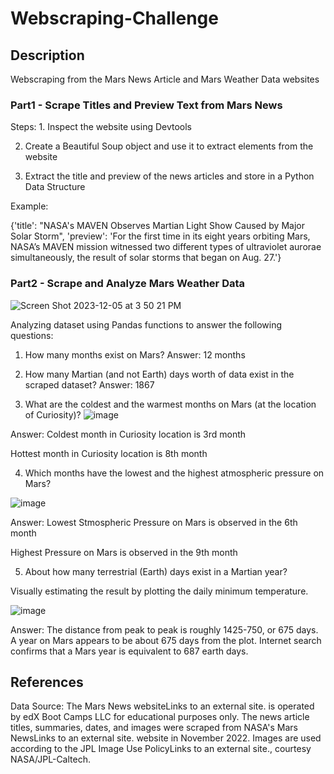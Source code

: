 # Webscraping-Challenge
## Description
Webscraping from the Mars News Article and Mars Weather Data websites

### Part1 - Scrape Titles and Preview Text from Mars News

Steps: 1. Inspect the website using Devtools

2. Create a Beautiful Soup object and use it to extract elements from the website
   
3. Extract the title and preview of the news articles and store in a Python Data Structure

Example:

{'title': "NASA's MAVEN Observes Martian Light Show Caused by Major Solar Storm",
  'preview': 'For the first time in its eight years orbiting Mars, NASA’s MAVEN mission witnessed two different types of ultraviolet aurorae simultaneously, the result of solar storms that began on Aug. 27.'}
  
  ### Part2 - Scrape and Analyze Mars Weather Data
![Screen Shot 2023-12-05 at 3 50 21 PM](https://github.com/supvadakkeveetil/Webscraping-Challenge/assets/144635564/cdcb591f-b183-4737-9720-50f4343425b7)

Analyzing dataset using Pandas functions to answer the following questions:

1. How many months exist on Mars?
Answer: 12 months

2. How many Martian (and not Earth) days worth of data exist in the scraped dataset?
Answer: 1867

3. What are the coldest and the warmest months on Mars (at the location of Curiosity)? 
![image](https://github.com/supvadakkeveetil/Webscraping-Challenge/assets/144635564/c6c136bb-21ec-4730-9330-e2c1dfa383a6)

Answer: Coldest month in Curiosity location is 3rd month

Hottest month in Curiosity location is 8th month

4. Which months have the lowest and the highest atmospheric pressure on Mars? 

![image](https://github.com/supvadakkeveetil/Webscraping-Challenge/assets/144635564/2dcbd2f5-f0e0-4802-8126-392d16308e7c)

Answer: Lowest Stmospheric Pressure on Mars is observed in the 6th month

Highest Pressure on Mars is observed in the 9th month

5. About how many terrestrial (Earth) days exist in a Martian year?
   
Visually estimating the result by plotting the daily minimum temperature.

![image](https://github.com/supvadakkeveetil/Webscraping-Challenge/assets/144635564/523f9b59-4223-4122-9295-edcdc74e8045)

Answer: The distance from peak to peak is roughly 1425-750, or 675 days. A year on Mars appears to be about 675 days from the plot. Internet search confirms that a Mars year is equivalent to 687 earth days.


## References
Data Source: The Mars News websiteLinks to an external site. is operated by edX Boot Camps LLC for educational purposes only. The news article titles, summaries, dates, and images were scraped from NASA's Mars NewsLinks to an external site. website in November 2022. Images are used according to the JPL Image Use PolicyLinks to an external site., courtesy NASA/JPL-Caltech.
